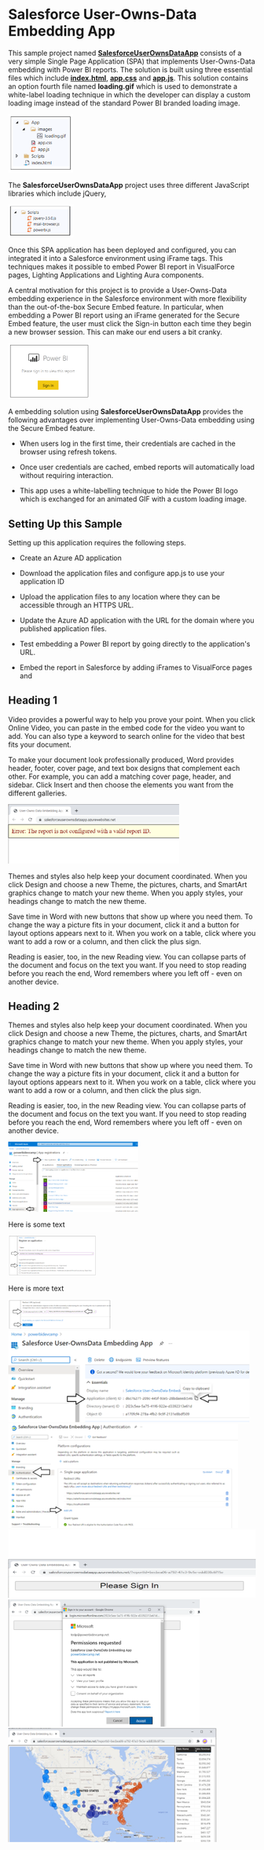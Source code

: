 # Salesforce User-Owns-Data Embedding App

This sample project named
[**SalesforceUserOwnsDataApp**](https://github.com/PowerBiDevCamp/SalesforceUserOwnsDataEmbedding/tree/main/SalesforceUserOwnsDataApp)
consists of a very simple Single Page Application (SPA) that implements
User-Owns-Data embedding with Power BI reports. The solution is built
using three essential files which include
[**index.html**](https://github.com/PowerBiDevCamp/SalesforceUserOwnsDataEmbedding/blob/main/Dist/index.html),
[**app.css**](https://github.com/PowerBiDevCamp/SalesforceUserOwnsDataEmbedding/blob/main/Dist/App/app.css)
and
[**app.js**](https://github.com/PowerBiDevCamp/SalesforceUserOwnsDataEmbedding/blob/main/Dist/App/app.js).
This solution contains an option fourth file named **loading.gif** which
is used to demonstrate a white-label loading technique in which the
developer can display a custom loading image instead of the standard
Power BI branded loading image.

<img src="ReadMe\media\image1.png" style="width:1.37512in;height:1.24528in" />

The **SalesforceUserOwnsDataApp** project uses three different
JavaScript libraries which include jQuery,

<img src="ReadMe\media\image2.png" style="width:1.38679in;height:0.6934in" />

Once this SPA application has been deployed and configured, you can
integrated it into a Salesforce environment using iFrame tags. This
techniques makes it possible to embed Power BI report in VisualForce
pages, Lighting Applications and Lighting Aura components.

A central motivation for this project is to provide a User-Owns-Data
embedding experience in the Salesforce environment with more flexibility
than the out-of-the-box Secure Embed feature. In particular, when
embedding a Power BI report using an iFrame generated for the Secure
Embed feature, the user must click the Sign-in button each time they
begin a new browser session. This can make our end users a bit cranky.

<img src="ReadMe\media\image3.png" style="width:1.72454in;height:1.18868in" />

A embedding solution using **SalesforceUserOwnsDataApp** provides the
following advantages over implementing User-Owns-Data embedding using
the Secure Embed feature.

-   When users log in the first time, their credentials are cached in
    the browser using refresh tokens.

-   Once user credentials are cached, embed reports will automatically
    load without requiring interaction.

-   This app uses a white-labelling technique to hide the Power BI logo
    which is exchanged for an animated GIF with a custom loading image.

## Setting Up this Sample

Setting up this application requires the following steps.

-   Create an Azure AD application

-   Download the application files and configure app.js to use your
    application ID

-   Upload the application files to any location where they can be
    accessible through an HTTPS URL.

-   Update the Azure AD application with the URL for the domain where
    you published application files.

-   Test embedding a Power BI report by going directly to the
    application's URL.

-   Embed the report in Salesforce by adding iFrames to VisualForce
    pages and

## Heading 1

Video provides a powerful way to help you prove your point. When you
click Online Video, you can paste in the embed code for the video you
want to add. You can also type a keyword to search online for the video
that best fits your document.

To make your document look professionally produced, Word provides
header, footer, cover page, and text box designs that complement each
other. For example, you can add a matching cover page, header, and
sidebar. Click Insert and then choose the elements you want from the
different galleries.

<img src="ReadMe\media\image4.png" style="width:3.62705in;height:1.25939in" />

Themes and styles also help keep your document coordinated. When you
click Design and choose a new Theme, the pictures, charts, and SmartArt
graphics change to match your new theme. When you apply styles, your
headings change to match the new theme.

Save time in Word with new buttons that show up where you need them. To
change the way a picture fits in your document, click it and a button
for layout options appears next to it. When you work on a table, click
where you want to add a row or a column, and then click the plus sign.

Reading is easier, too, in the new Reading view. You can collapse parts
of the document and focus on the text you want. If you need to stop
reading before you reach the end, Word remembers where you left off -
even on another device.

## Heading 2

Themes and styles also help keep your document coordinated. When you
click Design and choose a new Theme, the pictures, charts, and SmartArt
graphics change to match your new theme. When you apply styles, your
headings change to match the new theme.

Save time in Word with new buttons that show up where you need them. To
change the way a picture fits in your document, click it and a button
for layout options appears next to it. When you work on a table, click
where you want to add a row or a column, and then click the plus sign.

Reading is easier, too, in the new Reading view. You can collapse parts
of the document and focus on the text you want. If you need to stop
reading before you reach the end, Word remembers where you left off -
even on another device.

<img src="ReadMe\media\image5.png" style="width:2.75381in;height:1.489in" />

Here is some text

<img src="ReadMe\media\image6.png" style="width:1.86526in;height:0.84507in" />

Here is more text

<img src="ReadMe\media\image7.png" style="width:2.18779in;height:0.63889in" />

<img src="ReadMe\media\image8.png" style="width:5.10962in;height:1.94286in" />

<img src="ReadMe\media\image9.png" style="width:4.875in;height:2.21605in" />

<img src="ReadMe\media\image10.png" style="width:6.48542in;height:1.44316in" />

<img src="ReadMe\media\image11.png" style="width:4.0676in;height:2.7in" />

<img src="ReadMe\media\image12.png" style="width:4.41189in;height:2.41429in" />
